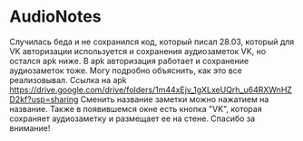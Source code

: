 # AudioNotes
Случилась беда и не сохранился код, который писал 28.03, который для VK авторизации используется и сохранения аудиозаметок VK, 
но остался apk ниже. В apk авторизация работает и сохранение аудиозаметок тоже. Могу подробно объяснить, как это все реализовывал.
Ссылка на apk
https://drive.google.com/drive/folders/1m44xEjv_1gXLxeUQrh_u64RXWnHZD2kf?usp=sharing
Сменить название заметки можно нажатием на название.
Также в появившемся окне есть кнопка "VK",
которая сохраняет аудиозаметку и размещает ее на стене.
Спасибо за внимание!
